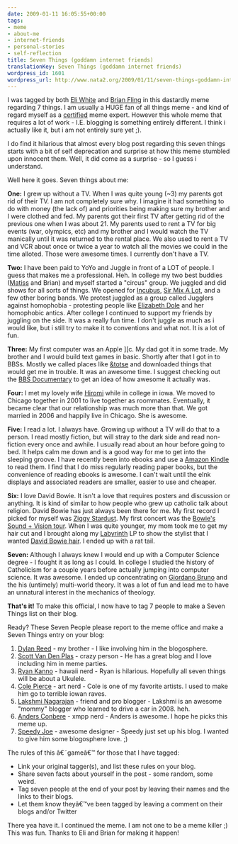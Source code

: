 ```yaml
---
date: 2009-01-11 16:05:55+00:00
tags:
- meme
- about-me
- internet-friends
- personal-stories
- self-reflection
title: Seven Things (goddamn internet friends)
translationKey: Seven Things (goddamn internet friends)
wordpress_id: 1601
wordpress_url: http://www.nata2.org/2009/01/11/seven-things-goddamn-internet-friends/
---
```


I was tagged by both <a href="http://eliw.wordpress.com/2009/01/05/seven-things/">Eli White</a> and <a href="http://flinglog.com/text/seven-things/">Brian Fling</a> in this dastardly meme regarding 7 things. I am usually a HUGE fan of all things meme - and kind of regard myself as a <a href="http://fukung.net">certified</a> meme expert. However this whole meme that requires a lot of work - I.E. blogging is something entirely different. I think i actually like it, but i am not entirely sure yet ;).

I do find it hilarious that almost every blog post regarding this seven things starts with a bit of self deprecation and surprise at how this meme stumbled upon innocent them. Well, it did come as a surprise - so I guess i understand.

Well here it goes. Seven things about me:

<strong>One:</strong>
I grew up without a TV. When I was quite young (~3) my parents got rid of their TV. I am not completely sure why. I imagine it had something to do with money (the lack of) and priorities being making sure my brother and I were clothed and fed. My parents got their first TV after getting rid of the previous one when I was about 21. My parents used to rent a TV for big events (war, olympics, etc) and my brother and I would watch the TV manically until it was returned to the rental place. We also used to rent a TV and VCR about once or twice a year to watch all the movies we could in the time alloted. Those were awesome times. I currently don't have a TV.

<strong>Two:</strong>
I have been paid to YoYo and Juggle in front of a LOT of people. I guess that makes me a professional. Heh. In college my two best buddies (<a href="http://therats.org">Matiss</a> and Brian) and myself started a "circus" group. We juggled and did shows for all sorts of things. We opened for <a href="http://en.wikipedia.org/wiki/Incubus_(band)">Incubus</a>, <a href="http://en.wikipedia.org/wiki/Sir_Mix_A_Lot">Sir Mix A Lot</a>, and a few other boring bands. We protest juggled as a group called Jugglers against homophobia - protesting people like <a href="http://en.wikipedia.org/wiki/Elizabeth_Dole">Elizabeth Dole</a> and her homophobic antics. After college I continued to support my friends by juggling on the side. It was a really fun time. I don't juggle as much as i would like, but i still try to make it to conventions and what not. It is a lot of fun.

<strong>Three:</strong>
My first computer was an Apple ][c. My dad got it in some trade. My brother and I would build text games in basic. Shortly after that I got in to BBSs. Mostly we called places like <a href="http://www.totse.com/">&amp;totse</a> and downloaded things that would get me in trouble. It was an awesome time. I suggest checking out the <a href="http://www.bbsdocumentary.com/">BBS Documentary</a> to get an idea of how awesome it actually was.

<strong>Four:</strong>
I met my lovely wife <a href="http://hiromiusagi.com">Hiromi</a> while in college in iowa. We moved to Chicago together in 2001 to live together as roommates. Eventually, it became clear that our relationship was much more than that. We got married in 2006 and happily live in Chicago. She is awesome.

<strong>Five:</strong>
I read a lot. I always have. Growing up without a TV will do that to a person. I read mostly fiction, but will stray to the dark side and read non-fiction every once and awhile. I usually read about an hour before going to bed. It helps calm me down and is a good way for me to get into the sleeping groove. I have recently been into ebooks and use a <a href="http://www.amazon.com/gp/product/B000FI73MA?ie=UTF8&amp;tag=nata2productions&amp;link_code=as3&amp;camp=211189&amp;creative=373489&amp;creativeASIN=B000FI73MA">Amazon Kindle</a> to read them. I find that I do miss regularly reading paper books, but the convenience of reading ebooks is awesome. I can't wait until the eInk displays and associated readers are smaller, easier to use and cheaper.

<strong>Six:</strong>
I love David Bowie. It isn't a love that requires posters and discussion or anything. It is kind of similar to how people who grew up catholic talk about religion. David Bowie has just always been there for me. My first record I picked for myself was <a href="http://en.wikipedia.org/wiki/The_Rise_and_Fall_of_Ziggy_Stardust_and_the_Spiders_from_Mars">Ziggy Stardust</a>. My first concert was the <a href="http://en.wikipedia.org/wiki/Sound_and_Vision_Tour">Bowie's Sound + Vision tour</a>. When I was quite younger, my mom took me to get my hair cut and I brought along my <a href="http://en.wikipedia.org/wiki/Labyrinth_(film)">Labyrinth</a> LP to show the stylist that I wanted <a href="http://thefanboys.com/wp-content/uploads/2006/11/david_bowie_labyrinth.jpg">David Bowie hair</a>. I ended up with a rat tail.

<strong>Seven:</strong>
Although I always knew I would end up with a Computer Science degree - I fought it as long as I could. In college I studied the history of Catholicism for a couple years before actually jumping into computer science. It was awesome. I ended up concentrating on <a href="http://en.wikipedia.org/wiki/Giordano_Bruno">Giordano Bruno</a> and the his (untimely) multi-world theory. It was a lot of fun and lead me to have an unnatural interest in the mechanics of theology.


<strong>That's it!</strong>
To make this official, I now have to tag 7 people to make a Seven Things list on their blog.

Ready? These Seven People please report to the meme office and make a Seven Things entry on your blog:

<ol>
	<li><a href="http://dylanreed.com">Dylan Reed</a> - my brother - I like involving him in the blogosphere.</li>
	<li><a href="http://morefishthanman.com/">Scott Van Den Plas</a> - crazy person - He has a great blog and I love including him in meme parties.</li>
	<li><a href="http://blog.localkinegrinds.com/">Ryan Kanno</a> - hawaii nerd - Ryan is hilarious. Hopefully all seven things will be about a Ukulele.</li>
	<li><a href="http://prestosamo.blogspot.com/">Cole Pierce</a> - art nerd - Cole is one of my favorite artists. I used to make him go to terrible iowan raves.</li>
	<li><a href="http://lakshvivek.com/">Lakshmi Nagarajan</a> - friend and pro blogger - Lakshmi is an awesome "mommy" blogger who learned to drive a car in 2008. heh.</li>
	<li><a href="http://anders.conbere.org/journal/">Anders Conbere</a> - xmpp nerd - Anders is awesome. I hope he picks this meme up.</li>
	<li><a href="http://www.joevw.com/blog/">Speedy Joe</a> - awesome designer - Speedy just set up his blog. I wanted to give him some blogosphere love. ;)</li>
</ol>
The rules of this â€˜gameâ€™ for those that I have tagged:

<ul>
	<li>Link your original tagger(s), and list these rules on your blog.</li>
	<li>Share seven facts about yourself in the post - some random, some weird.</li>
	<li>Tag seven people at the end of your post by leaving their names and the links to their blogs.</li>
	<li>Let them know theyâ€™ve been tagged by leaving a comment on their blogs and/or Twitter</li>
</ul>
There yea have it. I continued the meme. I am not one to be a meme killer ;) This was fun. Thanks to Eli and Brian for making it happen!